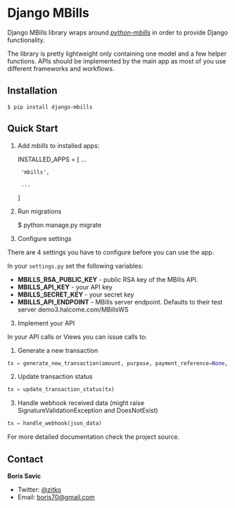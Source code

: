 # Django MBills

Django MBills library wraps around [*python-mbills*](https://github.com/boris-savic/python-mbills) in order to provide Django functionality. 

The library is pretty lightweight only containing one model and a few helper functions. APIs should be implemented by the main app as most of you use different frameworks and workflows.

## Installation

    $ pip install django-mbills

## Quick Start

1. Add *mbills* to installed apps:

     
    INSTALLED_APPS = [
        ...
        
        'mbills',
        
        ...
    ]


2. Run migrations
     
     
    $ python manage.py migrate


3. Configure settings

There are 4 settings you have to configure before you can use the app.

In your `settings.py` set the following variables:

- **MBILLS_RSA_PUBLIC_KEY** - public RSA key of the MBills API. 
- **MBILLS_API_KEY** - your API key
- **MBILLS_SECRET_KEY** - your secret key
- **MBILLS_API_ENDPOINT** - MBills server endpoint. Defaults to their test server demo3.halcome.com/MBillsWS


3. Implement your API

In your API calls or Views you can issue calls to:

1. Generate a new transaction

```python
tx = generate_new_transaction(amount, purpose, payment_reference=None, order_id=None, channel_id=None, capture=True)
```

2. Update transaction status
```python
tx = update_transaction_status(tx)
```

3. Handle webhook received data (might raise SignatureValidationException and DoesNotExist)

```python
tx = handle_webhook(json_data)
```

For more detailed documentation check the project source.

## Contact

**Boris Savic**

 * Twitter: [@zitko](https://twitter.com/zitko)
 * Email: boris70@gmail.com
